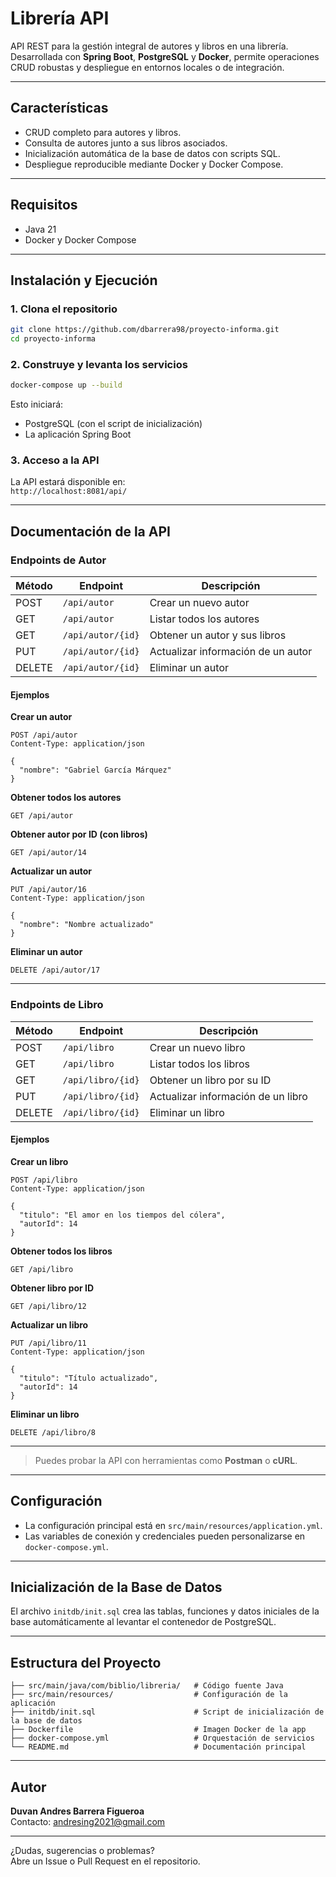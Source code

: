 # Librería API

API REST para la gestión integral de autores y libros en una librería.  
Desarrollada con **Spring Boot**, **PostgreSQL** y **Docker**, permite operaciones CRUD robustas y despliegue en entornos locales o de integración.

---

## Características

- CRUD completo para autores y libros.
- Consulta de autores junto a sus libros asociados.
- Inicialización automática de la base de datos con scripts SQL.
- Despliegue reproducible mediante Docker y Docker Compose.

---

## Requisitos

- Java 21
- Docker y Docker Compose

---

## Instalación y Ejecución

### 1. Clona el repositorio

```bash
git clone https://github.com/dbarrera98/proyecto-informa.git
cd proyecto-informa
```

### 2. Construye y levanta los servicios

```bash
docker-compose up --build
```

Esto iniciará:
- PostgreSQL (con el script de inicialización)
- La aplicación Spring Boot

### 3. Acceso a la API

La API estará disponible en:  
`http://localhost:8081/api/`

---

## Documentación de la API

### Endpoints de Autor

| Método | Endpoint          | Descripción                         |
|--------|-------------------|-------------------------------------|
| POST   | `/api/autor`      | Crear un nuevo autor                |
| GET    | `/api/autor`      | Listar todos los autores            |
| GET    | `/api/autor/{id}` | Obtener un autor y sus libros       |
| PUT    | `/api/autor/{id}` | Actualizar información de un autor  |
| DELETE | `/api/autor/{id}` | Eliminar un autor                   |

#### Ejemplos

**Crear un autor**
```http
POST /api/autor
Content-Type: application/json

{
  "nombre": "Gabriel García Márquez"
}
```

**Obtener todos los autores**
```http
GET /api/autor
```

**Obtener autor por ID (con libros)**
```http
GET /api/autor/14
```

**Actualizar un autor**
```http
PUT /api/autor/16
Content-Type: application/json

{
  "nombre": "Nombre actualizado"
}
```

**Eliminar un autor**
```http
DELETE /api/autor/17
```

---

### Endpoints de Libro

| Método | Endpoint           | Descripción                        |
|--------|--------------------|------------------------------------|
| POST   | `/api/libro`       | Crear un nuevo libro               |
| GET    | `/api/libro`       | Listar todos los libros            |
| GET    | `/api/libro/{id}`  | Obtener un libro por su ID         |
| PUT    | `/api/libro/{id}`  | Actualizar información de un libro |
| DELETE | `/api/libro/{id}`  | Eliminar un libro                  |

#### Ejemplos

**Crear un libro**
```http
POST /api/libro
Content-Type: application/json

{
  "titulo": "El amor en los tiempos del cólera",
  "autorId": 14
}
```

**Obtener todos los libros**
```http
GET /api/libro
```

**Obtener libro por ID**
```http
GET /api/libro/12
```

**Actualizar un libro**
```http
PUT /api/libro/11
Content-Type: application/json

{
  "titulo": "Título actualizado",
  "autorId": 14
}
```

**Eliminar un libro**
```http
DELETE /api/libro/8
```

---

> Puedes probar la API con herramientas como **Postman** o **cURL**.

---

## Configuración

- La configuración principal está en `src/main/resources/application.yml`.
- Las variables de conexión y credenciales pueden personalizarse en `docker-compose.yml`.

---

## Inicialización de la Base de Datos

El archivo `initdb/init.sql` crea las tablas, funciones y datos iniciales de la base automáticamente al levantar el contenedor de PostgreSQL.

---

## Estructura del Proyecto

```
├── src/main/java/com/biblio/libreria/   # Código fuente Java
├── src/main/resources/                  # Configuración de la aplicación
├── initdb/init.sql                      # Script de inicialización de la base de datos
├── Dockerfile                           # Imagen Docker de la app
├── docker-compose.yml                   # Orquestación de servicios
└── README.md                            # Documentación principal
```

---

## Autor

**Duvan Andres Barrera Figueroa**  
Contacto: andresing2021@gmail.com

---

¿Dudas, sugerencias o problemas?  
Abre un Issue o Pull Request en el repositorio.
